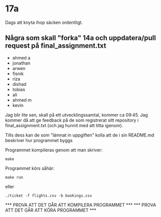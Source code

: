 # 17a
Dags att knyta ihop säcken ordentligt.

## Några som skall "forka" 14a och uppdatera/pull request på final_assignment.txt
- ahmed a
- jonathan
- arwen
- fisnik
- riza
- dishad
- tobias
- ali
- ahmed m
- kevin

Jag blir lite sen, skall på ett utvecklingssamtal, kommer ca 09:45.
Jag kommer då att ge feedback på de som registrerat sitt repository i final_assignment.txt
(och jag hunnit med att titta igenom).

Tills dess kan de som "lämnat in uppgiften" kolla att de i sin README.md beskriver hur
programmet byggs 

Programmet kompileras genom att man skriver:
```
make
```

Programmet körs såhär:
```
make run
```
eller
```
./ticket -f flights.csv -b bookings.csv
```

*** PROVA ATT DET GÅR ATT KOMPILERA PROGRAMMET ***
*** PROVA ATT DET GÅR ATT KÖRA PROGRAMMET ***



